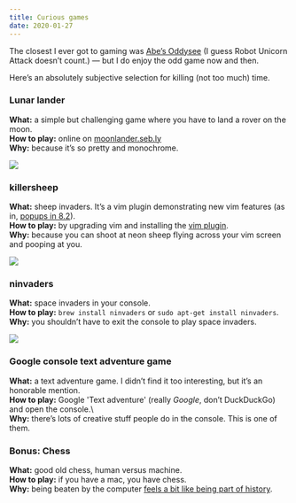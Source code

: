 ```yaml
---
title: Curious games
date: 2020-01-27
---
```

The closest I ever got to gaming was [Abe’s Oddysee](http://www.oddworld.com/oddworldgames/abes-oddysee/) (I guess Robot Unicorn Attack doesn’t count.) — but I do enjoy the odd game now and then.

Here’s an absolutely subjective selection for killing (not too much) time.

### Lunar lander

**What:** a simple but challenging game where you have to land a rover on the moon.\
**How to play:** online on [moonlander.seb.ly](http://moonlander.seb.ly/)\
**Why:** because it’s so pretty and monochrome.

![](/img/lunar.png)

### killersheep

**What:** sheep invaders. It’s a vim plugin demonstrating new vim features (as in, [popups in 8.2](https://www.vim.org/vim-8.2-released.php)).\
**How to play:** by upgrading vim and installing the [vim plugin](https://github.com/vim/killersheep).\
**Why:** because you can shoot at neon sheep flying across your vim screen and pooping at you.

![](/img/sheep.png)

### ninvaders

**What:** space invaders in your console.\
**How to play:** `brew install ninvaders` or `sudo apt-get install ninvaders`.\
**Why:** you shouldn’t have to exit the console to play space invaders.

![](/img/ninvaders.png)

### Google console text adventure game

**What:** a text adventure game. I didn’t find it too interesting, but it’s an honorable mention.\
**How to play:** Google 'Text adventure' (really *Google*, don’t DuckDuckGo) and open the console.\  
**Why:** there’s lots of creative stuff people do in the console. This is one of them.

### Bonus: Chess

**What:** good old chess, human versus machine.\
**How to play:** if you have a mac, you have chess.\
**Why:** being beaten by the computer [feels a bit like being part of history](https://en.wikipedia.org/wiki/Deep_Blue_versus_Kasparov,_1996,_Game_1).
